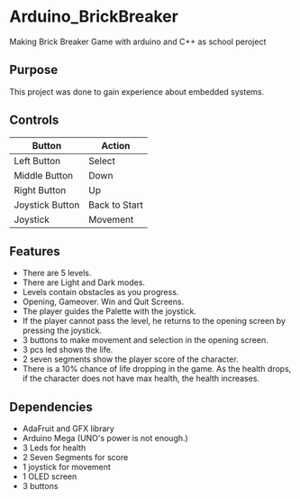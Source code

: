 # Arduino_BrickBreaker
Making Brick Breaker Game with arduino and C++ as school peroject
## Purpose
This project was done to gain experience about embedded systems.
## Controls
| Button  | Action |
| ------------- | ------------- |
| Left Button  | Select  |
| Middle Button  | Down  |
| Right Button  | Up  |
| Joystick Button  | Back to Start |
| Joystick  |   Movement  |
## Features
* There are 5 levels.
* There are Light and Dark modes.
* Levels contain obstacles as you progress.
* Opening, Gameover. Win and Quit Screens.
* The player guides the Palette with the joystick.
* If the player cannot pass the level, he returns to the opening screen by pressing the joystick.
* 3 buttons to make movement and selection in the opening screen. 
* 3 pcs led shows the life. 
* 2 seven segments show the player score of the character.
* There is a 10% chance of life dropping in the game. As the health drops, if the character does not have max health, the health increases. 
## Dependencies
* AdaFruit and GFX library
* Arduino Mega (UNO's power is not enough.)
* 3 Leds for health
* 2 Seven Segments for score
* 1 joystick for movement
* 1 OLED screen
* 3 buttons
